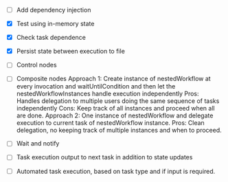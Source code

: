 - [ ] Add dependency injection
- [X] Test using in-memory state
- [X] Check task dependence
- [X] Persist state between execution to file
- [ ] Control nodes
- [ ] Composite nodes
Approach 1: Create instance of nestedWorkflow at every invocation and waitUntilCondition
and then let the nestedWorkflowInstances handle execution independently
    Pros: Handles delegation to multiple users doing the same sequence of tasks independently
    Cons: Keep track of all instances and proceed when all are done.
Approach 2: One instance of nestedWorkflow and delegate execution to current task
of nestedWorkflow instance.
    Pros: Clean delegation, no keeping track of multiple instances and when to proceed.
- [ ] Wait and notify 
- [ ] Task execution output to next task in addition to state updates
- [ ] Automated task execution, based on task type and if input is required.

